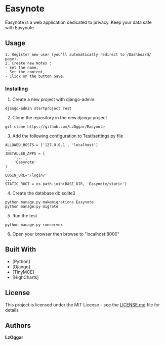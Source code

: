 # Easynote
Easynote is a web application dedicated to privacy. Keep your data safe with Easynote.

## Usage
```
1. Register new user (you'll automatically redirect to /Dashboard/ page).
2. Create new Notes :
- Set the name,
- Set the content,
- Click on the button Save.
```

### Installing

1. Create a new project with django-admin
```
django-admin startproject Test
```

2. Clone the repository in the new django project
```
git clone https://github.com/LzOggar/Easynote
```

3. Add the following configuration to Test/settings.py file
```
ALLOWED_HOSTS = ['127.0.0.1', 'localhost']
...
INSTALLED_APPS = [
    '...',
    'Easynote'
]
...
LOGIN_URL='/login/'
...
STATIC_ROOT = os.path.join(BASE_DIR, 'Easynote/static')
```

4. Create the database db.sqlite3
```
python manage.py makemigrations Easynote
python manage.py migrate
```

5. Run the test
```
python manage.py runserver
```

6. Open your browser then browse to "localhost:8000"

## Built With

* [Python] 
* [Django] 
* [TinyMCE]
* [HighCharts]

## License

This project is licensed under the MIT License - see the [LICENSE.md](LICENSE.md) file for details

## Authors

**LzOggar**
